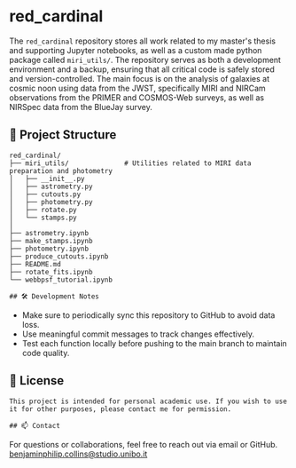 # red\_cardinal

The `red_cardinal` repository stores all work related to my master's thesis and supporting Jupyter notebooks, as well as a custom made python package called `miri_utils/`. The repository serves as both a development environment and a backup, ensuring that all critical code is safely stored and version-controlled. The main focus is on the analysis of galaxies at cosmic noon using data from the JWST, specifically MIRI and NIRCam observations from the PRIMER and COSMOS-Web surveys, as well as NIRSpec data from the BlueJay survey.

## 📁 Project Structure

```
red_cardinal/
├── miri_utils/              # Utilities related to MIRI data preparation and photometry
│   ├── __init__.py
│   ├── astrometry.py        
│   ├── cutouts.py
│   ├── photometry.py
│   ├── rotate.py
│   └── stamps.py
│
├── astrometry.ipynb         
├── make_stamps.ipynb        
├── photometry.ipynb         
├── produce_cutouts.ipynb    
├── README.md
├── rotate_fits.ipynb
└── webbpsf_tutorial.ipynb

## 🛠️ Development Notes

```
* Make sure to periodically sync this repository to GitHub to avoid data loss.
* Use meaningful commit messages to track changes effectively.
* Test each function locally before pushing to the main branch to maintain code quality.

## 📄 License

```
This project is intended for personal academic use. If you wish to use it for other purposes, please contact me for permission.

## 📫 Contact

```
For questions or collaborations, feel free to reach out via email or GitHub.
benjaminphilip.collins@studio.unibo.it
